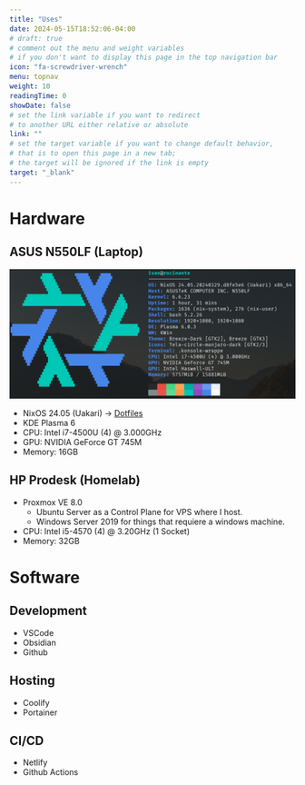 ```yaml
---
title: "Uses"
date: 2024-05-15T18:52:06-04:00
# draft: true
# comment out the menu and weight variables
# if you don't want to display this page in the top navigation bar
icon: "fa-screwdriver-wrench"
menu: topnav
weight: 10
readingTime: 0
showDate: false
# set the link variable if you want to redirect 
# to another URL either relative or absolute
link: ""
# set the target variable if you want to change default behavior, 
# that is to open this page in a new tab; 
# the target will be ignored if the link is empty
target: "_blank"
---
```


# Hardware
## ASUS N550LF (Laptop)
![image](./featureImage.png)
- NixOS 24.05 (Uakari) -> [Dotfiles](https://github.com/ivanovertime/.dotfiles)
- KDE Plasma 6
- CPU: Intel i7-4500U (4) @ 3.000GHz
- GPU: NVIDIA GeForce GT 745M
- Memory: 16GB
## HP Prodesk (Homelab)
- Proxmox VE 8.0
  - Ubuntu Server as a Control Plane for VPS where I host.
  - Windows Server 2019 for things that requiere a windows machine.
- CPU: Intel i5-4570 (4) @ 3.20GHz (1 Socket)
- Memory: 32GB
# Software
## Development
- VSCode
- Obsidian
- Github
## Hosting 
- Coolify
- Portainer
## CI/CD
- Netlify
- Github Actions